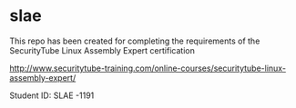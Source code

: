 # slae
This repo has been created for completing the requirements of the SecurityTube Linux Assembly Expert certification

http://www.securitytube-training.com/online-courses/securitytube-linux-assembly-expert/

Student ID: SLAE -1191
